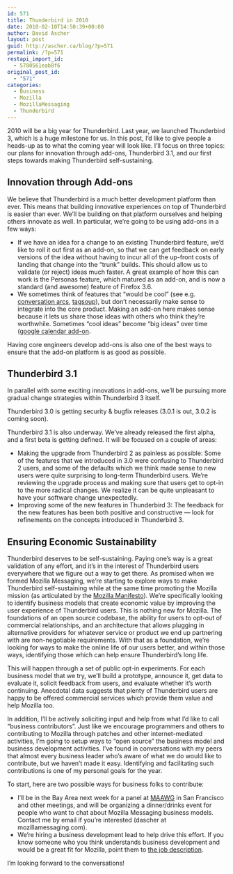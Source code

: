 ```yaml
---
id: 571
title: Thunderbird in 2010
date: 2010-02-10T14:50:39+00:00
author: David Ascher
layout: post
guid: http://ascher.ca/blog/?p=571
permalink: /?p=571
restapi_import_id:
  - 5780561eab8f6
original_post_id:
  - "571"
categories:
  - Business
  - Mozilla
  - MozillaMessaging
  - Thunderbird
---
```

2010 will be a big year for Thunderbird. Last year, we launched Thunderbird 3, which is a huge milestone for us. In this post, I&#8217;d like to give people a heads-up as to what the coming year will look like. I&#8217;ll focus on three topics: our plans for innovation through add-ons, Thunderbird 3.1, and our first steps towards making Thunderbird self-sustaining.

## Innovation through Add-ons

We believe that Thunderbird is a much better development platform than ever. This means that building innovative experiences on top of Thunderbird is easier than ever. We&#8217;ll be building on that platform ourselves and helping others innovate as well. In particular, we&#8217;re going to be using add-ons in a few ways:

  * If we have an idea for a change to an existing Thunderbird feature, we&#8217;d like to roll it out first as an add-on, so that we can get feedback on early versions of the idea without having to incur all of the up-front costs of landing that change into the &#8220;trunk&#8221; builds. This should allow us to validate (or reject) ideas much faster. A great example of how this can work is the Personas feature, which matured as an add-on, and is now a standard (and awesome) feature of Firefox 3.6.
  * We sometimes think of features that &#8220;would be cool&#8221; (see e.g. [conversation arcs](http://www.visophyte.org/blog/2008/11/29/ill-be-wanting-that-latte-machine-now/), [tagsoup](http://www.visophyte.org/blog/2008/12/12/thunderbird-and-gloda-go-to-meme-town/)), but don&#8217;t necessarily make sense to integrate into the core product. Making an add-on here makes sense because it lets us share those ideas with others who think they&#8217;re worthwhile. Sometimes &#8220;cool ideas&#8221; become &#8220;big ideas&#8221; over time ([google calendar add-on](https://addons.mozilla.org/en-US/thunderbird/addon/70768).

Having core engineers develop add-ons is also one of the best ways to ensure that the add-on platform is as good as possible.

## Thunderbird 3.1

In parallel with some exciting innovations in add-ons, we&#8217;ll be pursuing more gradual change strategies within Thunderbird 3 itself.

Thunderbird 3.0 is getting security & bugfix releases (3.0.1 is out, 3.0.2 is coming soon).

Thunderbird 3.1 is also underway. We&#8217;ve already released the first alpha, and a first beta is getting defined. It will be focused on a couple of areas:

  * Making the upgrade from Thunderbird 2 as painless as possible: Some of the features that we introduced in 3.0 were confusing to Thunderbird 2 users, and some of the defaults which we think made sense to new users were quite surprising to long-term Thunderbird users. We&#8217;re reviewing the upgrade process and making sure that users get to opt-in to the more radical changes. We realize it can be quite unpleasant to have your software change unexpectedly.
  * Improving some of the new features in Thunderbird 3: The feedback for the new features has been both positive and constructive &#8212; look for refinements on the concepts introduced in Thunderbird 3.

## Ensuring Economic Sustainability

Thunderbird deserves to be self-sustaining. Paying one&#8217;s way is a great validation of any effort, and it&#8217;s in the interest of Thunderbird users everywhere that we figure out a way to get there. As promised when we formed Mozilla Messaging, we&#8217;re starting to explore ways to make Thunderbird self-sustaining while at the same time promoting the Mozilla mission (as articulated by the [Mozilla Manifesto](http://www.mozilla.org/about/manifesto)). We&#8217;re specifically looking to identify business models that create economic value by improving the user experience of Thunderbird users. This is nothing new for Mozilla. The foundations of an open source codebase, the ability for users to opt-out of commercial relationships, and an architecture that allows plugging in alternative providers for whatever service or product we end up partnering with are non-negotiable requirements. With that as a foundation, we&#8217;re looking for ways to make the online life of our users better, and within those ways, identifying those which can help ensure Thunderbird&#8217;s long life.

This will happen through a set of public opt-in experiments. For each business model that we try, we&#8217;ll build a prototype, announce it, get data to evaluate it, solicit feedback from users, and evaluate whether it&#8217;s worth continuing. Anecdotal data suggests that plenty of Thunderbird users are happy to be offered commercial services which provide them value and help Mozilla too.

In addition, I&#8217;ll be actively soliciting input and help from what I&#8217;d like to call &#8220;business contributors&#8221;. Just like we encourage programmers and others to contributing to Mozilla through patches and other internet-mediated activities, I&#8217;m going to setup ways to &#8220;open source&#8221; the business model and business development activities. I&#8217;ve found in conversations with my peers that almost every business leader who&#8217;s aware of what we do would like to contribute, but we haven&#8217;t made it easy. Identifying and facilitating such contributions is one of my personal goals for the year.

To start, here are two possible ways for business folks to contribute:

  * I&#8217;ll be in the Bay Area next week for a panel at [MAAWG](http://www.maawg.org/) in San Francisco and other meetings, and will be organizing a dinner/drinks event for people who want to chat about Mozilla Messaging business models. Contact me by email if you&#8217;re interested (dascher at mozillamessaging.com).
  * We&#8217;re hiring a business development lead to help drive this effort. If you know someone who you think understands business development and would be a great fit for Mozilla, point them to [the job description](http://www.jobvite.com/j/?cj=ouFfVfw3&s=DavidAscher).

I&#8217;m looking forward to the conversations!